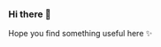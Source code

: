 ### Hi there 👋

Hope you find something useful here ✨
<!--
<p align="center">
<img src="https://komarev.com/ghpvc/?username=d5b94396feba3" alt="d5b94396feba3"/>
</p>
-->

<!--
**d5b94396feba3/d5b94396feba3** is a ✨ _special_ ✨ repository because its `README.md` (this file) appears on your GitHub profile.
Here are some ideas to get you started:

- 🔭 I’m currently working on ...
- 🌱 I’m currently learning ...
- 👯 I’m looking to collaborate on ...
- 🤔 I’m looking for help with ...
- 💬 Ask me about ...
- 📫 How to reach me: ...
- 😄 Pronouns: ...
- ⚡ Fun fact: ...
-->
